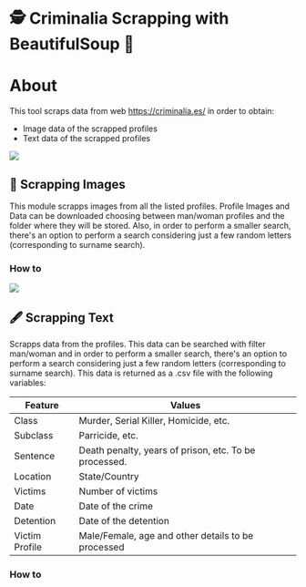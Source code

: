 # 🕵 Criminalia Scrapping with BeautifulSoup 🥣	

# About

This tool scraps data from web https://criminalia.es/ in order to obtain:

- Image data of the scrapped profiles
- Text data of the scrapped profiles

![]('https://github.com/Razwand/scrapping_data_criminalia/blob/main/images/flow_search.PNG')


## 👤 Scrapping Images

This module scrapps images from all the listed profiles. 
Profile Images and Data can be downloaded choosing between man/woman profiles and the folder where they will be stored.
Also, in order to perform a smaller search, there's an option to perform a search considering just a few random letters (corresponding to surname search).
### How to


![]('https://github.com/Razwand/scrapping_data_criminalia/blob/main/images/result_1.PNG')


## 🖋 Scrapping Text

Scrapps data from the profiles. This data can be searched with filter man/woman and in order to perform a smaller search, 
there's an option to perform a search considering just a few random letters (corresponding to surname search).
This data is returned as a .csv file with the following variables:

| Feature             | Values                                                                |
| ----------------- | ------------------------------------------------------------------ |
| Class | Murder, Serial Killer, Homicide, etc.|
| Subclass | Parricide, etc. |
| Sentence | Death penalty, years of prison, etc. To be processed. |
| Location| State/Country |
| Victims| Number of victims |
|Date|Date of the crime|
|Detention|Date of the detention|
|Victim Profile| Male/Female, age and other details to be processed|

### How to